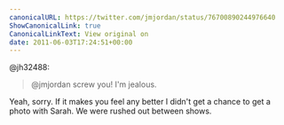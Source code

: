 ```yaml
---
canonicalURL: https://twitter.com/jmjordan/status/76700890244976640
ShowCanonicalLink: true
CanonicalLinkText: View original on
date: 2011-06-03T17:24:51+00:00
---
```

@jh32488:

> @jmjordan screw you! I'm jealous.

Yeah, sorry. If it makes you feel any better I didn't get a chance to get a photo with Sarah. We were rushed out between shows.